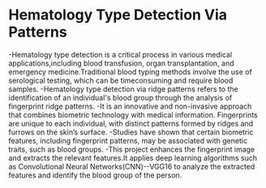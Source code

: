 # Hematology Type Detection Via Patterns
-Hematology type detection is a critical process in various medical applications,including blood transfusion, organ transplantation, and emergency medicine.Traditional blood typing methods involve the use of serological testing, which can be timeconsuming and require blood samples.
-Hematology type detection via ridge patterns refers to the identification of an individual's blood group through the analysis of fingerprint ridge patterns.
-It is an innovative and non-invasive approach that combines biometric technology with medical information. Fingerprints are unique to each individual, with distinct patterns formed by ridges and furrows on the skin’s surface. 
-Studies have shown that certain biometric features, including fingerprint patterns, may be associated with genetic traits, such as blood groups.
-This project enhances the fingerprint image and extracts the relevant features.It applies deep learning algorithms such as Convolutional Neural Networks(CNN)--VGG16 to analyze the extracted features and identify the blood group of the person.
